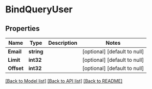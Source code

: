 # BindQueryUser

## Properties
Name | Type | Description | Notes
------------ | ------------- | ------------- | -------------
**Email** | **string** |  | [optional] [default to null]
**Limit** | **int32** |  | [optional] [default to null]
**Offset** | **int32** |  | [optional] [default to null]

[[Back to Model list]](../README.md#documentation-for-models) [[Back to API list]](../README.md#documentation-for-api-endpoints) [[Back to README]](../README.md)

